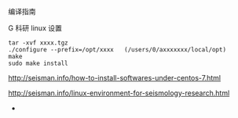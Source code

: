 
编译指南

G 科研 linux 设置
```
tar -xvf xxxx.tgz
./configure --prefix=/opt/xxxx   (/users/0/axxxxxxx/local/opt)
make
sudo make install

```

http://seisman.info/how-to-install-softwares-under-centos-7.html

http://seisman.info/linux-environment-for-seismology-research.html

-
